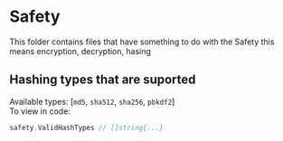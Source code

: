 # Safety

This folder contains files that have something to do with the Safety this means encryption, decryption, hasing

## Hashing types that are suported

Available types: [`md5`, `sha512`, `sha256`, `pbkdf2`]  
To view in code:

```go
safety.ValidHashTypes // []string{...}
```
